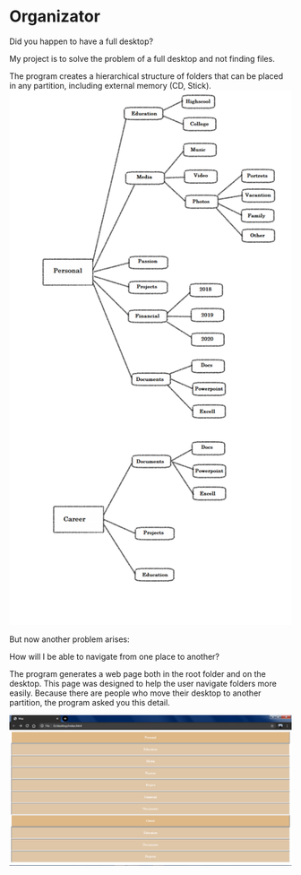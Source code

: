 # Organizator
Did you happen to have a full desktop?

My project is to solve the problem of a full desktop and not finding files.

The program creates a hierarchical structure of folders that can be placed in any partition, including external memory (CD, Stick).
![The Graphic Reprezentation of the root](https://github.com/BaltacMihai/Organizator/blob/main/GraficRoot.png?raw=true)

But now another problem arises:

How will I be able to navigate from one place to another?

The program generates a web page both in the root folder and on the desktop. This page was designed to help the user navigate folders more easily. Because there are people who move their desktop to another partition, the program asked you this detail.


![The website that is created](https://github.com/BaltacMihai/Organizator/blob/main/TheWebsite.png?raw=true)
